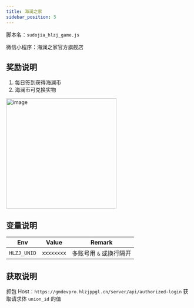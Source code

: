```yaml
---
title: 海澜之家
sidebar_position: 5
---
```


脚本名：`sudojia_hlzj_game.js`

微信小程序：海澜之家官方旗舰店

## 奖励说明

1. 每日签到获得海澜币
2. 海澜币可兑换实物

<img src="https://im.gurl.eu.org/file/AgACAgEAAxkDAAIYvmeLxHvGg1RsD6n8whHySHw-SGnPAAJHvDEbaUVgRHNGdZ82qNoJAQADAgADeQADNgQ.png" alt="image" width="300"/>

## 变量说明

|        Env        |   Value    |         Remark          |
| :---------------: | :--------: | :---------------------: |
| `HLZJ_UNID` | `xxxxxxxx` | 多账号用 `&` 或换行隔开 |

## 获取说明

抓包 Host：`https://gmdevpro.hlzjppgl.cn/server/api/authorized-login` 获取请求体 `union_id` 的值
